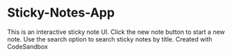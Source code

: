 # Sticky-Notes-App
This is an interactive sticky note UI. 
Click the new note button to start a new note. 
Use the search option to search sticky notes by title.
Created with CodeSandbox
